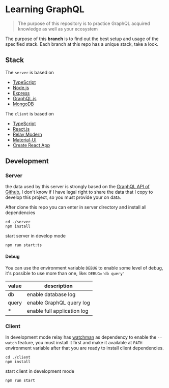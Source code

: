 # Learning GraphQL

> The purpose of this repository is to practice GraphQL acquired knowledge as well as your ecosystem

The purpose of this **branch** is to find out the best setup and usage of the specified stack. Each branch at this repo has a unique stack, take a look.

## Stack
The `server` is based on
- [TypeScript](https://github.com/microsoft/TypeScript)
- [Node.js](https://github.com/nodejs/node)
- [Express](https://github.com/expressjs/express)
- [GraphQL.js](https://github.com/graphql/graphql-js)
- [MongoDB](https://www.mongodb.com/)


The `client` is based on
- [TypeScript](https://github.com/microsoft/TypeScript)
- [React.js](https://github.com/facebook/react)
- [Relay Modern](https://github.com/facebook/relay)
- [Material-UI](https://github.com/mui-org/material-ui)
- [Create React App](https://github.com/facebook/create-react-app)


## Development

### Server
the data used by this server is strongly based on the [GraphQL API of Github](https://developer.github.com/v4/explorer/), I don't know if I have legal right to share the data that I copy to develop this project, so you must provide your on data.

After clone this repo you can enter in server directory and install all dependencies
```shell
cd ./server
npm install
```

start server in develop mode
```shell
npm run start:ts
```

#### Debug
You can use the environment variable `DEBUG` to enable some level of debug, it's possible to use more than one, like: `DEBUG='db query'`

| value | description                 |
|-------|-----------------------------|
| db    | enable database log         |
| query | enable GraphQL query log    |
| *     | enable full application log |


### Client
In development mode relay has [watchman](https://github.com/facebook/watchman) as dependency to enable the `--watch` feature, you must install it first and make it available at `PATH` environment variable after that you are ready to install client dependencies.

```shell
cd ./client
npm install
```

start client in development mode
```shell
npm run start
```
